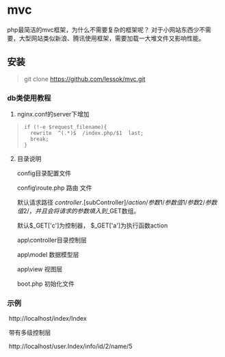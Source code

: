 # mvc
php最简洁的mvc框架，为什么不需要复杂的框架呢？ 对于小网站东西少不需要，大型网站类似新浪、腾讯使用框架，需要加载一大堆文件又影响性能。

## 安装

> git clone https://github.com/lessok/mvc.git

### db类使用教程

1. nginx.conf的server下增加
> ```nginx
> if (!-e $request_filename){
>   rewrite  ^(.*)$  /index.php/$1  last;   
>   break;
> }
> ```
2. 目录说明

   config目录配置文件

   config\route.php 路由 文件

      默认请求路径 $controller.[$subController]/$action/参数1/参数值1/参数2/参数值2/，并且会将请求的参数填入到$_GET数组。  

      默认$_GET['c']为控制器， $_GET['a']为执行函数action    

   app\controller目录控制层

   app\model 数据模型层

   app\view 视图层

   boot.php  初始化文件

### 示例

​    http://localhost/index/Index

​     带有多级控制层

​    http://localhost/user.Index/info/id/2/name/5

​    
